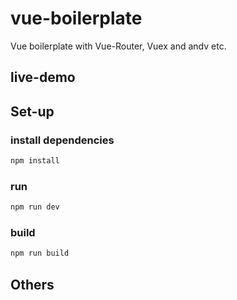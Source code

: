 # vue-boilerplate
Vue boilerplate with Vue-Router, Vuex and andv etc.

## live-demo

## Set-up

### install dependencies

```bash
npm install
```

### run

```bash
npm run dev
```

### build

```bash
npm run build
```

## Others